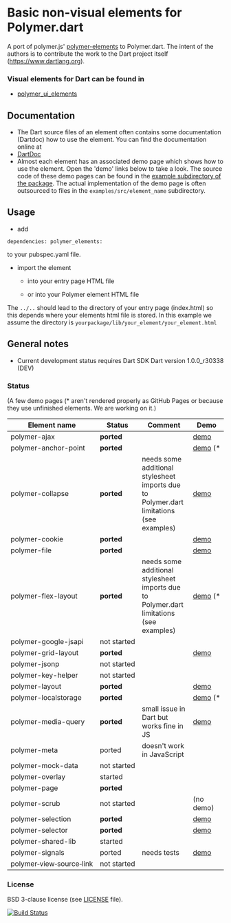 # Basic non-visual elements for Polymer.dart

A port of polymer.js' [polymer-elements](https://github.com/Polymer/polymer-elements) to Polymer.dart. 
The intent of the authors is to contribute the work to the Dart project itself (https://www.dartlang.org).

### Visual elements for Dart can be found in
* [polymer_ui_elements](https://github.com/ErikGrimes/polymer_ui_elements)

## Documentation
* The Dart source files of an element often contains some documentation (Dartdoc) how to use the element. You can find the documentation online at  
* [DartDoc](http://erikgrimes.github.io/polymer_elements/docs/index.html)
* Almost each element has an associated demo page which shows how to use the element. 
Open the 'demo' links below to take a look.
The source code of these demo pages can be found in the [example subdirectory of the package](https://github.com/ErikGrimes/polymer_elements/tree/master/example). 
The actual implementation of the demo page is often outsourced to files in the `examples/src/element_name` subdirectory.

## Usage
* add 

`
dependencies:
  polymer_elements:
`

to your pubspec.yaml file.

* import the element 
  * into your entry page HTML file 
  
    <link rel="import" href="packages/polymer_elements/polymer_file/polymer_file.html">

  * or into your Polymer element HTML file

    <link rel="import" href="../../../packages/polymer_elements/polymer_selector/polymer_selector.html">


The `../..` should lead to the directory of your entry page (index.html) so this depends where your elements html file is stored.
In this example we assume the directory is `yourpackage/lib/your_element/your_element.html`

## General notes

* Current development status requires Dart SDK Dart version 1.0.0_r30338 (DEV)

### Status
(A few demo pages (* aren't rendered properly as GitHub Pages or because they use unfinished elements. We are working on it.) 

Element name                    |   Status         | Comment      | Demo
------------------------------- | ---------------- | ------------ | ----
polymer-ajax                    | **ported**       |              | [demo](http://erikgrimes.github.io/polymer_elements/build/polymer_ajax.html)
polymer-anchor-point            | **ported**       |              | [demo](http://erikgrimes.github.io/polymer_elements/build/polymer_anchor_point.html)&nbsp;(*
polymer-collapse                | **ported**       | needs some additional stylesheet imports due to Polymer.dart limitations (see examples) | [demo](http://erikgrimes.github.io/polymer_elements/build/polymer_collapse.html)
polymer-cookie                  | **ported**       |              | [demo](http://erikgrimes.github.io/polymer_elements/build/polymer_cookie.html)
polymer-file                    | **ported**       |              | [demo](http://erikgrimes.github.io/polymer_elements/build/polymer_file.html)
polymer-flex-layout             | **ported**       | needs some additional stylesheet imports due to Polymer.dart limitations (see examples) | [demo](http://erikgrimes.github.io/polymer_elements/build/polymer_flex_layout.html)&nbsp;(*
polymer-google-jsapi            | not&nbsp;started |              | 
polymer-grid-layout             | **ported**       |              | [demo](http://erikgrimes.github.io/polymer_elements/build/polymer_grid_layout.html)
polymer-jsonp                   | not&nbsp;started |              |
polymer-key-helper              | not&nbsp;started |              |
polymer-layout                  | **ported**       |              | [demo](http://erikgrimes.github.io/polymer_elements/build/polymer_layout.html)
polymer-localstorage            | **ported**       |              | [demo](http://erikgrimes.github.io/polymer_elements/build/polymer_localstorage.html)&nbsp;(*
polymer-media-query             | **ported**       | small issue in Dart but works fine in JS  | [demo](http://erikgrimes.github.io/polymer_elements/build/polymer_media_query.html)
polymer-meta                    | ported           | doesn't work in JavaScript  |
polymer-mock-data               | not&nbsp;started |              |
polymer-overlay                 | started          |              |
polymer-page                    | **ported**       |              |
polymer-scrub                   | not&nbsp;started |              | (no demo)
polymer-selection               | **ported**       |              | [demo](http://erikgrimes.github.io/polymer_elements/build/polymer_selection.html)
polymer-selector                | **ported**       |              | [demo](http://erikgrimes.github.io/polymer_elements/build/polymer_selector.html)
polymer-shared-lib              | started          |              |
polymer-signals                 | ported           | needs tests  | [demo](http://erikgrimes.github.io/polymer_elements/build/polymer_signals.html)
polymer&#8209;view&#8209;source&#8209;link        | not&nbsp;started |              |


### License
BSD 3-clause license (see [LICENSE](https://github.com/ErikGrimes/polymer_elements/blob/master/LICENSE) file).

[![Build Status](https://drone.io/github.com/ErikGrimes/polymer_elements/status.png)](https://drone.io/github.com/ErikGrimes/polymer_elements/latest)


